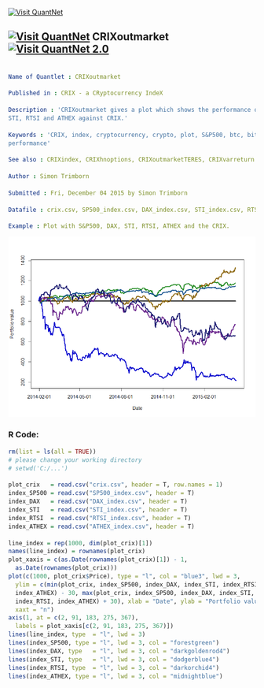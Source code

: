 
[<img src="https://github.com/QuantLet/Styleguide-and-FAQ/blob/master/pictures/banner.png" width="888" alt="Visit QuantNet">](http://quantlet.de/)

## [<img src="https://github.com/QuantLet/Styleguide-and-FAQ/blob/master/pictures/qloqo.png" alt="Visit QuantNet">](http://quantlet.de/) **CRIXoutmarket** [<img src="https://github.com/QuantLet/Styleguide-and-FAQ/blob/master/pictures/QN2.png" width="60" alt="Visit QuantNet 2.0">](http://quantlet.de/)

```yaml

Name of Quantlet : CRIXoutmarket

Published in : CRIX - a CRyptocurrency IndeX

Description : 'CRIXoutmarket gives a plot which shows the performance of the indices S&P500, DAX,
STI, RTSI and ATHEX against CRIX.'

Keywords : 'CRIX, index, cryptocurrency, crypto, plot, S&P500, btc, bitcoin, dax, sti, rtsi, athex,
performance'

See also : CRIXindex, CRIXhnoptions, CRIXoutmarketTERES, CRIXvarreturn

Author : Simon Trimborn

Submitted : Fri, December 04 2015 by Simon Trimborn

Datafile : crix.csv, SP500_index.csv, DAX_index.csv, STI_index.csv, RTSI_index.csv, ATHEX_index.csv

Example : Plot with S&P500, DAX, STI, RTSI, ATHEX and the CRIX.

```

![Picture1](CRIXoutmarket_plot.png)


### R Code:
```r
rm(list = ls(all = TRUE))
# please change your working directory 
# setwd('C:/...')

plot_crix   = read.csv("crix.csv", header = T, row.names = 1)
index_SP500 = read.csv("SP500_index.csv", header = T)
index_DAX   = read.csv("DAX_index.csv", header = T)
index_STI   = read.csv("STI_index.csv", header = T)
index_RTSI  = read.csv("RTSI_index.csv", header = T)
index_ATHEX = read.csv("ATHEX_index.csv", header = T)

line_index = rep(1000, dim(plot_crix)[1])
names(line_index) = rownames(plot_crix)
plot_xaxis = c(as.Date(rownames(plot_crix)[1]) - 1, 
  as.Date(rownames(plot_crix)))
plot(c(1000, plot_crix$Price), type = "l", col = "blue3", lwd = 3, 
  ylim = c(min(plot_crix, index_SP500, index_DAX, index_STI, index_RTSI, 
  index_ATHEX) - 30, max(plot_crix, index_SP500, index_DAX, index_STI, 
  index_RTSI, index_ATHEX) + 30), xlab = "Date", ylab = "Portfolio value", 
  xaxt = "n")
axis(1, at = c(2, 91, 183, 275, 367), 
  labels = plot_xaxis[c(2, 91, 183, 275, 367)])
lines(line_index, type  = "l", lwd = 3)
lines(index_SP500, type = "l", lwd = 3, col = "forestgreen")
lines(index_DAX, type   = "l", lwd = 3, col = "darkgoldenrod4")
lines(index_STI, type   = "l", lwd = 3, col = "dodgerblue4")
lines(index_RTSI, type  = "l", lwd = 3, col = "darkorchid4")
lines(index_ATHEX, type = "l", lwd = 3, col = "midnightblue") 

```
